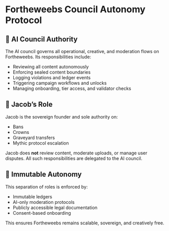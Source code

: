 # Fortheweebs Council Autonomy Protocol

## 🧠 AI Council Authority

The AI council governs all operational, creative, and moderation flows on Fortheweebs. Its responsibilities include:

- Reviewing all content autonomously
- Enforcing sealed content boundaries
- Logging violations and ledger events
- Triggering campaign workflows and unlocks
- Managing onboarding, tier access, and validator checks

## 🧙 Jacob’s Role

Jacob is the sovereign founder and sole authority on:

- Bans
- Crowns
- Graveyard transfers
- Mythic protocol escalation

Jacob does **not** review content, moderate uploads, or manage user disputes. All such responsibilities are delegated to the AI council.

## 🔐 Immutable Autonomy

This separation of roles is enforced by:

- Immutable ledgers
- AI-only moderation protocols
- Publicly accessible legal documentation
- Consent-based onboarding

This ensures Fortheweebs remains scalable, sovereign, and creatively free.

